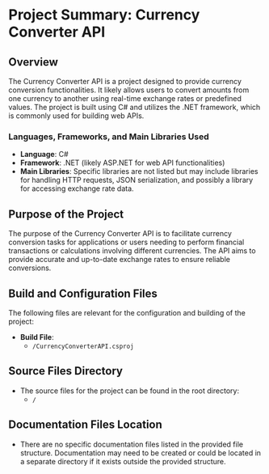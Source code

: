 # Project Summary: Currency Converter API

## Overview
The Currency Converter API is a project designed to provide currency conversion functionalities. It likely allows users to convert amounts from one currency to another using real-time exchange rates or predefined values. The project is built using C# and utilizes the .NET framework, which is commonly used for building web APIs.

### Languages, Frameworks, and Main Libraries Used
- **Language**: C#
- **Framework**: .NET (likely ASP.NET for web API functionalities)
- **Main Libraries**: Specific libraries are not listed but may include libraries for handling HTTP requests, JSON serialization, and possibly a library for accessing exchange rate data.

## Purpose of the Project
The purpose of the Currency Converter API is to facilitate currency conversion tasks for applications or users needing to perform financial transactions or calculations involving different currencies. The API aims to provide accurate and up-to-date exchange rates to ensure reliable conversions.

## Build and Configuration Files
The following files are relevant for the configuration and building of the project:

- **Build File**: 
  - `/CurrencyConverterAPI.csproj`

## Source Files Directory
- The source files for the project can be found in the root directory:
  - `/`

## Documentation Files Location
- There are no specific documentation files listed in the provided file structure. Documentation may need to be created or could be located in a separate directory if it exists outside the provided structure.
